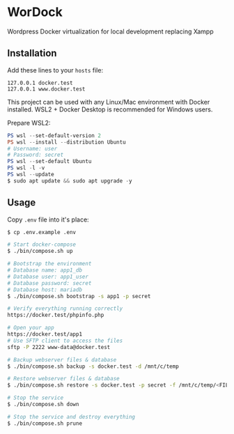 # WorDock

Wordpress Docker virtualization for local development replacing Xampp

## Installation

Add these lines to your `hosts` file:

```hosts
127.0.0.1 docker.test
127.0.0.1 www.docker.test
```

This project can be used with any Linux/Mac environment with Docker installed. WSL2 + Docker Desktop is recommended for Windows users.

Prepare WSL2:

```powershell
PS wsl --set-default-version 2
PS wsl --install --distribution Ubuntu
# Username: user
# Password: secret
PS wsl --set-default Ubuntu
PS wsl -l -v
PS wsl --update
$ sudo apt update && sudo apt upgrade -y
```

## Usage

Copy `.env` file into it's place:

```sh
$ cp .env.example .env
```

```sh
# Start docker-compose
$ ./bin/compose.sh up

# Bootstrap the environment
# Database name: app1_db
# Database user: app1_user
# Database password: secret
# Database host: mariadb
$ ./bin/compose.sh bootstrap -s app1 -p secret

# Verify everything running correctly
https://docker.test/phpinfo.php

# Open your app
https://docker.test/app1
# Use SFTP client to access the files
sftp -P 2222 www-data@docker.test

# Backup webserver files & database
$ ./bin/compose.sh backup -s docker.test -d /mnt/c/temp

# Restore webserver files & database
$ ./bin/compose.sh restore -s docker.test -p secret -f /mnt/c/temp/<FILE_NAME>.tar.gz

# Stop the service
$ ./bin/compose.sh down

# Stop the service and destroy everything
$ ./bin/compose.sh prune
```

